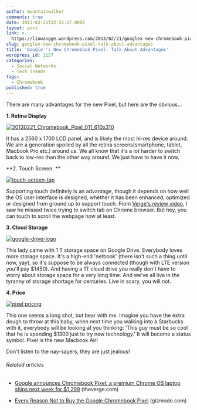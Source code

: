 ```yaml
---
author: mountainwalker
comments: true
date: 2013-02-21T22:54:57.000Z
layout: post
link: >-
  https://linwangge.wordpress.com/2013/02/21/googlex-new-chromebook-pixel-talk-about-advantages/
slug: googlex-new-chromebook-pixel-talk-about-advantages
title: 'Google''s New Chromebook Pixel: Talk About Advantages'
wordpress_id: 1127
categories:
  - Social Networks
  - Tech Trends
tags:
  - Chromebook
published: true
---
```


There are many advantages for the new Pixel, but here are the obvious...





**1. Retina Display**




[![20130221_Chromebook_Pixel_011_610x310](http://linwangge.files.wordpress.com/2013/02/20130221_chromebook_pixel_011_610x310.jpg?w=300)](http://linwangge.files.wordpress.com/2013/02/20130221_chromebook_pixel_011_610x310.jpg)







It has a 2560 x 1700 LCD panel, and is likely the most hi-res device around. We are a generation spoiled by all the retina screens(smartphone, tablet, Macbook Pro etc.) around us. We all know that it's a lot harder to switch back to low-res than the other way around. We just have to have it now. 
















**2. Touch Screen. **




[![touch-screen-tap](http://linwangge.files.wordpress.com/2013/02/touch-screen-tap.jpg?w=300)](http://linwangge.files.wordpress.com/2013/02/touch-screen-tap.jpg)













Supporting touch definitely is an advantage, though it depends on how well the OS user interface is designed, whether it has been enhanced, optimized or designed from ground up to support touch. From [Verge's review video](http://www.theverge.com/2013/2/21/4013932/chromebook-pixel-hands-on-video-and-impressions), I saw he missed twice trying to switch tab on Chrome browser. But hey, you can touch to scroll the webpage now at least.

























**3. Cloud Storage**




[![google-drive-logo](http://linwangge.files.wordpress.com/2013/02/google-drive-logo.jpg?w=300)](http://linwangge.files.wordpress.com/2013/02/google-drive-logo.jpg)










This lady came with 1 T storage space on Google Drive. Everybody loves more storage space. It's a high-end 'netbook' (there isn't such a thing until now, yay), so it's suppose to be always connected (though with LTE version you'll pay $1450). And having a 1T cloud drive you really don't have to worry about storage space for a very long time. And we've all live in the tyranny of storage shortage for centuries. Live in scary, you will not.



















**4. Price**




[![pixel pricing](http://linwangge.files.wordpress.com/2013/02/pixel-pricing1.jpg?w=300)](http://linwangge.files.wordpress.com/2013/02/pixel-pricing1.jpg)







This one seems a long shot, but bear with me. Imagine you have the extra dough to throw at this baby, when next time you walking into a Starbucks with it, everybody will be looking at you thinking: 'This guy must be so cool that he is spending $1300 just to try new technology.' It will become a status symbol. Pixel is the new Macbook Air!

























Don't listen to the nay-sayers, they are just jealous!







###### Related articles





	
  * [Google announces Chromebook Pixel: a premium Chrome OS laptop ships next week for $1,299](http://www.theverge.com/2013/2/21/4013480/google-chromebook-pixel) (theverge.com)

	
  * [Every Reason Not to Buy the Google Chromebook Pixel](http://gizmodo.com/5986031/every-reason-not-to-buy-the-google-chromebook-pixel) (gizmodo.com)
